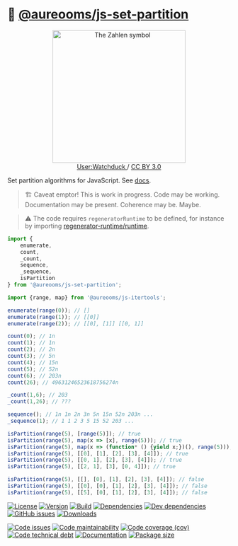 :bento: [@aureooms/js-set-partition](https://make-github-pseudonymous-again.github.io/js-set-partition)
==

<p align="center">
<a href="https://en.wikipedia.org/wiki/File:Set_partitions_4;_Hasse;_circles.svg">
<img alt="The Zahlen symbol" src="https://upload.wikimedia.org/wikipedia/commons/3/32/Set_partitions_4%3B_Hasse%3B_circles.svg" width="300">
</a><br/>
<a href="https://commons.wikimedia.org/wiki/User:Watchduck">
User:Watchduck
</a>
/
<a href="https://creativecommons.org/licenses/by/3.0/deed.en">CC BY 3.0</a>
</p>

Set partition algorithms for JavaScript.
See [docs](https://make-github-pseudonymous-again.github.io/js-set-partition/index.html).

> :building_construction: Caveat emptor! This is work in progress. Code may be
> working. Documentation may be present. Coherence may be. Maybe.

> :warning: The code requires `regeneratorRuntime` to be defined, for instance by importing
> [regenerator-runtime/runtime](https://www.npmjs.com/package/regenerator-runtime).

```js
import {
	enumerate,
	count,
	_count,
	sequence,
	_sequence,
	isPartition
} from '@aureooms/js-set-partition';

import {range, map} from '@aureooms/js-itertools';

enumerate(range(0)); // []
enumerate(range(1)); // [[0]]
enumerate(range(2)); // [[0], [1]] [[0, 1]]

count(0); // 1n
count(1); // 1n
count(2); // 2n
count(3); // 5n
count(4); // 15n
count(5); // 52n
count(6); // 203n
count(26); // 49631246523618756274n

_count(1,6); // 203
_count(1,26); // ???

sequence(); // 1n 1n 2n 3n 5n 15n 52n 203n ...
_sequence(1); // 1 1 2 3 5 15 52 203 ...

isPartition(range(5), [range(5)]); // true
isPartition(range(5), map(x => [x], range(5))); // true
isPartition(range(5), map(x => (function* () {yield x;})(), range(5))); // true
isPartition(range(5), [[0], [1], [2], [3], [4]]); // true
isPartition(range(5), [[0, 1], [2], [3], [4]]); // true
isPartition(range(5), [[2, 1], [3], [0, 4]]); // true

isPartition(range(5), [[], [0], [1], [2], [3], [4]]); // false
isPartition(range(5), [[0], [0], [1], [2], [3], [4]]); // false
isPartition(range(5), [[5], [0], [1], [2], [3], [4]]); // false
```

[![License](https://img.shields.io/github/license/aureooms/js-set-partition.svg)](https://raw.githubusercontent.com/aureooms/js-set-partition/main/LICENSE)
[![Version](https://img.shields.io/npm/v/@aureooms/js-set-partition.svg)](https://www.npmjs.org/package/@aureooms/js-set-partition)
[![Build](https://img.shields.io/travis/aureooms/js-set-partition/main.svg)](https://travis-ci.org/aureooms/js-set-partition/branches)
[![Dependencies](https://img.shields.io/david/aureooms/js-set-partition.svg)](https://david-dm.org/aureooms/js-set-partition)
[![Dev dependencies](https://img.shields.io/david/dev/aureooms/js-set-partition.svg)](https://david-dm.org/aureooms/js-set-partition?type=dev)
[![GitHub issues](https://img.shields.io/github/issues/aureooms/js-set-partition.svg)](https://github.com/aureooms/js-set-partition/issues)
[![Downloads](https://img.shields.io/npm/dm/@aureooms/js-set-partition.svg)](https://www.npmjs.org/package/@aureooms/js-set-partition)

[![Code issues](https://img.shields.io/codeclimate/issues/aureooms/js-set-partition.svg)](https://codeclimate.com/github/aureooms/js-set-partition/issues)
[![Code maintainability](https://img.shields.io/codeclimate/maintainability/aureooms/js-set-partition.svg)](https://codeclimate.com/github/aureooms/js-set-partition/trends/churn)
[![Code coverage (cov)](https://img.shields.io/codecov/c/gh/aureooms/js-set-partition/main.svg)](https://codecov.io/gh/aureooms/js-set-partition)
[![Code technical debt](https://img.shields.io/codeclimate/tech-debt/aureooms/js-set-partition.svg)](https://codeclimate.com/github/aureooms/js-set-partition/trends/technical_debt)
[![Documentation](https://make-github-pseudonymous-again.github.io/js-set-partition/badge.svg)](https://make-github-pseudonymous-again.github.io/js-set-partition/source.html)
[![Package size](https://img.shields.io/bundlephobia/minzip/@aureooms/js-set-partition)](https://bundlephobia.com/result?p=@aureooms/js-set-partition)
